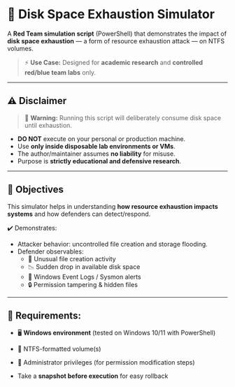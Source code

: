 # 💾 Disk Space Exhaustion Simulator

A **Red Team simulation script** (PowerShell) that demonstrates the impact of **disk space exhaustion** — a form of resource exhaustion attack — on NTFS volumes.  

> ⚡ **Use Case:** Designed for **academic research** and **controlled red/blue team labs** only.  

---

## ⚠️ Disclaimer
> 🚨 **Warning:** Running this script will deliberately consume disk space until exhaustion.  

- **DO NOT** execute on your personal or production machine.  
- Use **only inside disposable lab environments or VMs**.  
- The author/maintainer assumes **no liability** for misuse.  
- Purpose is **strictly educational and defensive research**.  

---

## 🎯 Objectives
This simulator helps in understanding **how resource exhaustion impacts systems** and how defenders can detect/respond.  

✔️ Demonstrates:
- Attacker behavior: uncontrolled file creation and storage flooding.  
- Defender observables:
  - 📂 Unusual file creation activity
  - 📉 Sudden drop in available disk space
  - 📝 Windows Event Logs / Sysmon alerts
  - 🔒 Permission tampering & hidden files  

---

## 🔧 Requirements:

  - 🖥 **Windows environment** (tested on Windows 10/11 with PowerShell)  
  - 💽 NTFS-formatted volume(s)  
  - 🔑 Administrator privileges (for permission modification steps)  

  - Take a **snapshot before execution** for easy rollback  
